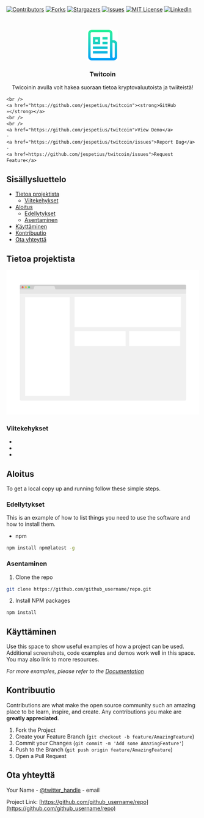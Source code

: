 
[![Contributors][contributors-shield]][contributors-url]
[![Forks][forks-shield]][forks-url]
[![Stargazers][stars-shield]][stars-url]
[![Issues][issues-shield]][issues-url]
[![MIT License][license-shield]][license-url]
[![LinkedIn][linkedin-shield]][linkedin-url]


<br />
<p align="center">
  <a href="https://github.com/jespetius/twitcoin">
    <img src="images/logo.png" alt="Logo" width="80" height="80">
  </a>

  <h3 align="center">Twitcoin</h3>

  <p align="center">
  Twicoinin avulla voit hakea suoraan tietoa kryptovaluutoista ja twiiteistä!

    <br />
    <a href="https://github.com/jespetius/twitcoin"><strong>GitHub »</strong></a>
    <br />
    <br />
    <a href="https://github.com/jespetius/twitcoin">View Demo</a>
    ·
    <a href="https://github.com/jespetius/twitcoin/issues">Report Bug</a>
    ·
    <a href=https://github.com/jespetius/twitcoin/issues">Request Feature</a>
  </p>
</p>


## Sisällysluettelo

* [Tietoa projektista](#about-the-project)
  * [Viitekehykset](#built-with)
* [Aloitus](#getting-started)
  * [Edellytykset](#prerequisites)
  * [Asentaminen](#installation)
* [Käyttäminen](#usage)
* [Kontribuutio](#contributing)
* [Ota yhteyttä](#contact)


<!-- Vaihdetaan kuva frontin näkymäksi, kun se on valmis -->
## Tietoa projektista

[![Product Name Screen Shot][product-screenshot]](https://example.com)



<!-- Viitekehykset, jota olemme käyttäneet projektissamme -->
### Viitekehykset

* []()
* []()
* []()


<!-- Aloitusprosessi, miten ohjelmaa voi itse käyttää -->
## Aloitus

To get a local copy up and running follow these simple steps.


<!-- Mitä kaikkea ohjelman käyttäminen vaatii -->
### Edellytykset

This is an example of how to list things you need to use the software and how to install them.
* npm
```sh
npm install npm@latest -g
```
<!-- Asennusohjeet -->
### Asentaminen
 
1. Clone the repo
```sh
git clone https://github.com/github_username/repo.git
```
2. Install NPM packages
```sh
npm install
```

<!-- Käyttöohjeet -->
## Käyttäminen

Use this space to show useful examples of how a project can be used. Additional screenshots, code examples and demos work well in this space. You may also link to more resources.

_For more examples, please refer to the [Documentation](https://example.com)_



## Kontribuutio

Contributions are what make the open source community such an amazing place to be learn, inspire, and create. Any contributions you make are **greatly appreciated**.

1. Fork the Project
2. Create your Feature Branch (`git checkout -b feature/AmazingFeature`)
3. Commit your Changes (`git commit -m 'Add some AmazingFeature'`)
4. Push to the Branch (`git push origin feature/AmazingFeature`)
5. Open a Pull Request



## Ota yhteyttä

Your Name - [@twitter_handle](https://twitter.com/twitter_handle) - email

Project Link: [https://github.com/github_username/repo](https://github.com/github_username/repo)




[contributors-shield]: https://img.shields.io/github/contributors/othneildrew/Best-README-Template.svg?style=flat-square
[contributors-url]: https://github.com/othneildrew/Best-README-Template/graphs/contributors
[forks-shield]: https://img.shields.io/github/forks/othneildrew/Best-README-Template.svg?style=flat-square
[forks-url]: https://github.com/othneildrew/Best-README-Template/network/members
[stars-shield]: https://img.shields.io/github/stars/othneildrew/Best-README-Template.svg?style=flat-square
[stars-url]: https://github.com/othneildrew/Best-README-Template/stargazers
[issues-shield]: https://img.shields.io/github/issues/othneildrew/Best-README-Template.svg?style=flat-square
[issues-url]: https://github.com/othneildrew/Best-README-Template/issues
[license-shield]: https://img.shields.io/github/license/othneildrew/Best-README-Template.svg?style=flat-square
[license-url]: https://github.com/othneildrew/Best-README-Template/blob/master/LICENSE.txt
[linkedin-shield]: https://img.shields.io/badge/-LinkedIn-black.svg?style=flat-square&logo=linkedin&colorB=555
[linkedin-url]: https://linkedin.com/in/othneildrew
[product-screenshot]: images/screenshot.png
